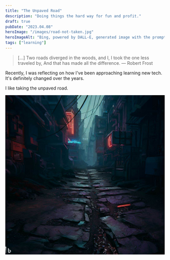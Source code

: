 ```yaml
---
title: "The Unpaved Road"
description: "Doing things the hard way for fun and profit."
draft: true
pubDate: "2023.04.08"
heroImage: "/images/road-not-taken.jpg"
heroImageAlt: "Bing, powered by DALL-E, generated image with the prompts: Create an image representing the place Robert Frost describes in The Road Not Taken; None of these show two roads diverging; Make them more colorful, including some yellows as if it's autumn."
tags: ["learning"]
---
```


> [...]&#10;Two roads diverged in the woods, and I,&#10;I took the one less traveled by,&#10;And that has made all the difference. &mdash;  Robert Frost

Recently, I was reflecting on how I've been approaching learning new tech. It's definitely changed over the years.

I like taking the unpaved road.

![Bing, powered by DALL-E, generated image with the prompt: well worn path through a bad cyberpunk neighborhood](../../../images/well-worn-path.jpg)